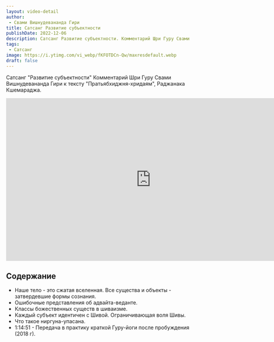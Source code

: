 ```yaml
---
layout: video-detail
author:
 - Свами Вишнудевананда Гири
title: Сатсанг Развитие субъектности
publishDate: 2022-12-06
description: Сатсанг Развитие субъектности. Комментарий Шри Гуру Свами Вишнудевананда Гири к тексту "Пратьябхиджня-хридаям", Раджанака Кшемараджа.
tags: 
 - Сатсанг
image: https://i.ytimg.com/vi_webp/fKFOTDCn-Qw/maxresdefault.webp
draft: false
---
```


 Сатсанг "Развитие субъектности"
Комментарий Шри Гуру Свами Вишнудевананда Гири к тексту "Пратьябхиджня-хридаям", Раджанака Кшемараджа.

<iframe width="790" height="444" src="https://www.youtube.com/embed/fKFOTDCn-Qw" frameborder="0" allowfullscreen=""></iframe> 

## Содержание
- Наше тело - это сжатая вселенная. Все существа и объекты - затвердевшие формы сознания.
- Ошибочные представления об адвайта-веданте.
- Классы божественных существ в шиваизме.
- Каждый субъект идентичен с Шивой. Ограничивающая воля Шивы.
- Что такое ниргуна-упасана.
- 1:14:51 - Передача в практику краткой Гуру-йоги после пробуждения (2018 г).
